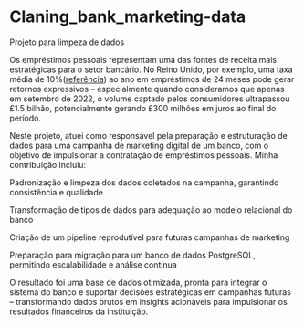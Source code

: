 # Claning_bank_marketing-data
Projeto para limpeza de dados

Os empréstimos pessoais representam uma das fontes de receita mais estratégicas para o setor bancário. No Reino Unido, por exemplo, uma taxa média de 10%([referência](https://www.experian.com/blogs/ask-experian/whats-a-good-interest-rate-for-a-personal-loan/)) ao ano em empréstimos de 24 meses pode gerar retornos expressivos – especialmente quando consideramos que apenas em setembro de 2022, o volume captado pelos consumidores ultrapassou £1.5 bilhão, potencialmente gerando £300 milhões em juros ao final do período.

Neste projeto, atuei como responsável pela preparação e estruturação de dados para uma campanha de marketing digital de um banco, com o objetivo de impulsionar a contratação de empréstimos pessoais. Minha contribuição incluiu:

Padronização e limpeza dos dados coletados na campanha, garantindo consistência e qualidade

Transformação de tipos de dados para adequação ao modelo relacional do banco

Criação de um pipeline reprodutível para futuras campanhas de marketing

Preparação para migração para um banco de dados PostgreSQL, permitindo escalabilidade e análise contínua

O resultado foi uma base de dados otimizada, pronta para integrar o sistema do banco e suportar decisões estratégicas em campanhas futuras – transformando dados brutos em insights acionáveis para impulsionar os resultados financeiros da instituição.
